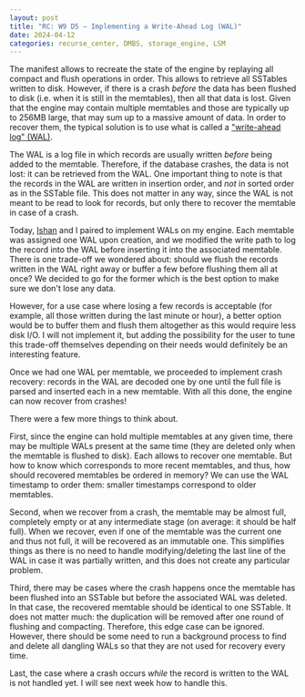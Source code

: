 ```yaml
---
layout: post
title: "RC: W9 D5 — Implementing a Write-Ahead Log (WAL)"
date: 2024-04-12
categories: recurse_center, DMBS, storage_engine, LSM
---
```


The manifest allows to recreate the state of the engine by replaying all compact and flush operations in order.
This allows to retrieve all SSTables written to disk.
However, if there is a crash _before_ the data has been flushed to disk (i.e. when it is still in the memtables), then
all that data is lost.
Given that the engine may contain multiple memtables and those are typically up to 256MB large, that may sum up to a
massive amount of data.
In order to recover them, the typical solution is to use what is called
a ["write-ahead log" (WAL)](https://en.wikipedia.org/wiki/Write-ahead_logging).

The WAL is a log file in which records are usually written _before_ being added to the memtable.
Therefore, if the database crashes, the data is not lost: it can be retrieved from the WAL.
One important thing to note is that the records in the WAL are written in insertion order, and _not_ in sorted order as
in the SSTable file.
This does not matter in any way, since the WAL is not meant to be read to look for records, but only there to recover
the memtable in case of a crash.

Today, [Ishan](https://github.com/twitu) and I paired to implement WALs on my engine.
Each memtable was assigned one WAL upon creation, and we modified the write path to log the record into the WAL before
inserting it into the associated memtable.
There is one trade-off we wondered about: should we flush the records written in the WAL right away or buffer a few
before flushing them all at once?
We decided to go for the former which is the best option to make sure we don't lose any data.

However, for a use case where losing a few records is acceptable (for example, all those written during the last minute
or hour), a better option would be to buffer them and flush them altogether as this would require less disk I/O.
I will not implement it, but adding the possibility for the user to tune this trade-off themselves depending on their
needs would definitely be an interesting feature.

Once we had one WAL per memtable, we proceeded to implement crash recovery:
records in the WAL are decoded one by one until the full file is parsed
and inserted each in a new memtable.
With all this done, the engine can now recover from crashes!

There were a few more things to think about.

First, since the engine can hold multiple memtables at any given time, there may be multiple WALs present at the same
time (they are deleted only when the memtable is flushed to disk).
Each allows to recover one memtable. But how to know which corresponds to more recent memtables, and thus, how should
recovered memtables be ordered in memory?
We can use the WAL timestamp to order them: smaller timestamps correspond to older memtables.

Second, when we recover from a crash, the memtable may be almost full, completely empty or at any intermediate stage
(on average: it should be half full).
When we recover, even if one of the memtable was the current one and thus not full, it will be recovered as an immutable
one. This simplifies things as there is no need to handle modifying/deleting the last line of the WAL in case it was
partially written, and this does not create any particular problem.

Third, there may be cases where the crash happens once the memtable has been flushed into an SSTable but before the
associated WAL was deleted.
In that case, the recovered memtable should be identical to one SSTable.
It does not matter much: the duplication will be removed after one round of flushing and compacting. 
Therefore, this edge case can be ignored.
However, there should be some need to run a background process to find and delete all dangling WALs so that they are not
used for recovery every time.

Last, the case where a crash occurs _while_ the record is written to the WAL is not handled yet.
I will see next week how to handle this.
